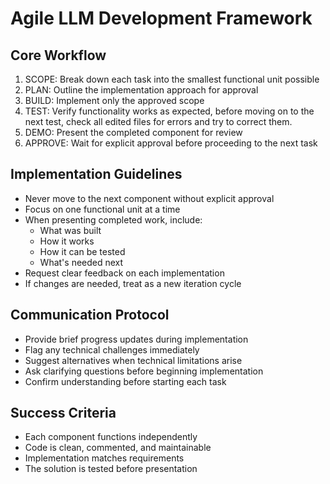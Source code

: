 # Agile LLM Development Framework

## Core Workflow
1. SCOPE: Break down each task into the smallest functional unit possible
2. PLAN: Outline the implementation approach for approval
3. BUILD: Implement only the approved scope
4. TEST: Verify functionality works as expected, before moving on to the next test, check all edited files for errors and try to correct them.
5. DEMO: Present the completed component for review
6. APPROVE: Wait for explicit approval before proceeding to the next task

## Implementation Guidelines
- Never move to the next component without explicit approval
- Focus on one functional unit at a time
- When presenting completed work, include:
    * What was built
    * How it works
    * How it can be tested
    * What's needed next
- Request clear feedback on each implementation
- If changes are needed, treat as a new iteration cycle

## Communication Protocol
- Provide brief progress updates during implementation
- Flag any technical challenges immediately
- Suggest alternatives when technical limitations arise
- Ask clarifying questions before beginning implementation
- Confirm understanding before starting each task

## Success Criteria
- Each component functions independently
- Code is clean, commented, and maintainable
- Implementation matches requirements
- The solution is tested before presentation